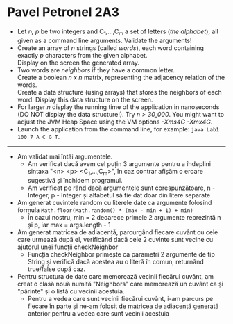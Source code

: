 # Pavel Petronel 2A3

<ul>
<li> Let <i>n, p</i> be two integers and C<sub>1</sub>,...,C<sub>m</sub> a set of letters (<i>the alphabet</i>), all given as a command line arguments. Validate the arguments!
</li><li> Create an array of <i>n</i> strings (called <i>words</i>), each word containing exactly <i>p</i> characters from the given alphabet. <br> 
Display on the screen the generated array.

</li><li> Two words are <i>neighbors</i> if they have a common letter.  <br>
Create a boolean <i>n x n</i> matrix, representing the adjacency relation of the words. <br>
Create a data structure (using arrays) that stores the neighbors of each word. Display this data structure on the screen.

</li><li> For larger <i>n</i> display the running time of the application in nanoseconds (DO NOT display the data structure!). 
Try <i>n &gt; 30_000</i>. You might want to adjust the JVM Heap Space using the VM options <i>-Xms4G -Xmx4G</i>.
</li><li> Launch the application from the command line, for example: <code>java Lab1 100 7 A C G T</code>.
</li>
</ul>

<hr>

- Am validat mai întâi argumentele.
    - Am verificat dacă avem cel puțin 3 argumente pentru a îndeplini sintaxa "\<n> \<p> <C<sub>1</sub>,...,C<sub>m</sub>>", în caz contrar afișăm o eroare sugestivă și închidem programul.
    - Am verificat pe rând dacă argumentele sunt corespunzătoare, n - Integer, p - Integer și alfabetul să fie dat doar din litere separate
- Am generat cuvintele random cu literele date ca argumente folosind formula <code>Math.floor(Math.random() * (max - min + 1) + min)</code>
    - În cazul nostru, min = 2 deoarece primele 2 argumente reprezintă n și p, iar max = args.length - 1
- Am generat matricea de adiacență, parcurgând fiecare cuvânt cu cele care urmează după el, verificând dacă cele 2 cuvinte sunt vecine cu ajutorul unei funcții checkNeighbor
    - Funcția checkNeighbor primește ca parametri 2 argumente de tip String și verifică dacă acestea au o literă în comun, returnând true/false după caz.
- Pentru structura de date care memorează vecinii fiecărui cuvânt, am creat o clasă nouă numită "Neighbors" care memorează un cuvânt ca și "părinte" și o listă cu vecinii acestuia.
    - Pentru a vedea care sunt vecinii fiecărui cuvânt, i-am parcurs pe fiecare în parte și ne-am folosit de matricea de adiacență generată anterior pentru a vedea care sunt vecinii acestuia
